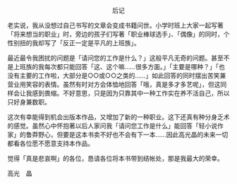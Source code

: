 <p align="center">后记</p>

老实说，我从没想过自己书写的文章会变成书籍问世。小学时班上大家一起写著「将来想当的职业」时，旁边的孩子们写著「职业棒球选手」、「偶像」的同时，个性别扭的我却写了「反正一定是平凡的上班族」。

最近最令我困扰的问题是「请问您的工作是什么？」这般平凡无奇的问题。甚至不是上班族的我每次都只能回答「这、这个嘛……很多方面。」「主要是哪种？」「也没有主要的工作啦，大部分是○○或○○之类的……」如此回答的同时摆出苦笑兼营业用笑容的表情。虽然有时对方会体恤地回答「哦，真是多才多艺呢」，但这同样会让我感到畏缩。不好意思，只是因为只靠其中一种工作实在养不活自己，所以只好身兼数职。

这次有幸能得到机会出版本作品，又增加了新的一种职业。这下还真有种分身乏术的感觉。虽然心中怀抱著以后人家问我「请问您工作是什么」能回答「轻小说作家」的鲁莽野心，但要是这本书卖不好也不会有下一本……因此高光晶的未来一切都看各位愿不愿意支持本作品。

觉得「真是悲哀啊」的各位，恳请各位将本书带到结帐处，那是我最大的荣幸。

高光　晶

